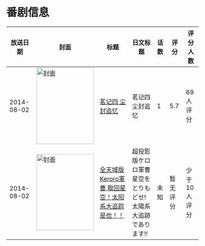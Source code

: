 # 番剧信息

|放送日期|封面|标题|日文标题|话数|评分|评分人数|
|---|---|---|---|---|---|---|
|2014-08-02|<img src="//lain.bgm.tv/pic/cover/c/3e/6c/75440_8NE97.jpg" alt="封面" style="width:150px;height:200px;object-fit:cover;">|[茗记四 尘封追忆](https://bangumi.tv/subject/75440)|茗记四 尘封追忆|1|5.7|69人评分|
|2014-08-02|<img src="//lain.bgm.tv/pic/cover/c/37/05/502929_iZjDL.jpg" alt="封面" style="width:150px;height:200px;object-fit:cover;">|[全天域版Keroro軍曹 取回星空！太阳系大追踪是也！！](https://bangumi.tv/subject/502929)|超投影版ケロロ軍曹 星空をとりもどせ! 太陽系大追跡であります!!|未知|暂无评分|少于10人评分|

